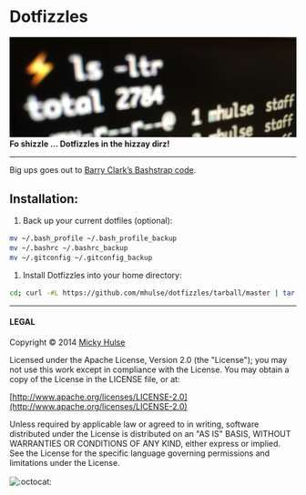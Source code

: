 # Dotfizzles

![ls -ltr](dotfizzles.png)
**Fo shizzle … Dotfizzles in the hizzay dirz!**

---

Big ups goes out to [Barry Clark’s Bashstrap code](https://github.com/barryclark/bashstrap).

## Installation:

1. Back up your current dotfiles (optional):

 ```bash
 mv ~/.bash_profile ~/.bash_profile_backup
 mv ~/.bashrc ~/.bashrc_backup
 mv ~/.gitconfig ~/.gitconfig_backup
 ```

1. Install Dotfizzles into your home directory:

 ```bash
 cd; curl -#L https://github.com/mhulse/dotfizzles/tarball/master | tar -xzv --strip-components 1 --exclude={.editorconfig,.gitattributes,dotfizzles.png,LICENSE,README.md}
 ```

---

#### LEGAL

Copyright © 2014 [Micky Hulse](http://mky.io)

Licensed under the Apache License, Version 2.0 (the "License"); you may not use this work except in compliance with the License. You may obtain a copy of the License in the LICENSE file, or at:

[http://www.apache.org/licenses/LICENSE-2.0](http://www.apache.org/licenses/LICENSE-2.0)

Unless required by applicable law or agreed to in writing, software distributed under the License is distributed on an "AS IS" BASIS, WITHOUT WARRANTIES OR CONDITIONS OF ANY KIND, either express or implied. See the License for the specific language governing permissions and limitations under the License.

<img width="20" height="20" align="absmiddle" src="https://github.global.ssl.fastly.net/images/icons/emoji/octocat.png" alt=":octocat:" title=":octocat:" class="emoji">
